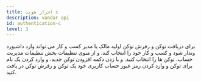 ```yaml
---
title: احراز هویت c
description: vandar api
id: authentication-c
level: 3
---
```



برای دریافت توکن و رفرش توکن اولیه مالک یا مدیر کسب و کار می تواند وارد داشبورد وندار شود و کسب و کار خود را انتخاب کند. و از منوی تنظیمات بخش تنظیمات مدیریت حساب، توکن ها را انتخاب کنید. و با زدن دکمه افزودن توکن جدید، و وارد کردن یک نام برای توکن و وارد کردن رمز عبور حساب کاربری خود یک توکن و رفرش توکن در یافت کنید.

